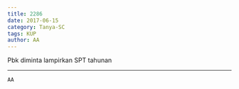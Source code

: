 ```yaml
---
title: 2286
date: 2017-06-15
category: Tanya-SC
tags: KUP
author: AA
---
```


Pbk diminta lampirkan SPT tahunan

---



`AA`
